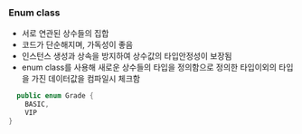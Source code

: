 ### Enum class

- 서로 연관된 상수들의 집합
- 코드가 단순해지며, 가독성이 좋음
- 인스턴스 생성과 상속을 방지하여 상수값의 타입안정성이 보장됨
- enum class를 사용해 새로운 상수들의 타입을 정의함으로 정의한 타입이외의 타입을 가진 데이터값을 컴파일시 체크함 

```java
  public enum Grade {
    BASIC,
    VIP
} 
```


